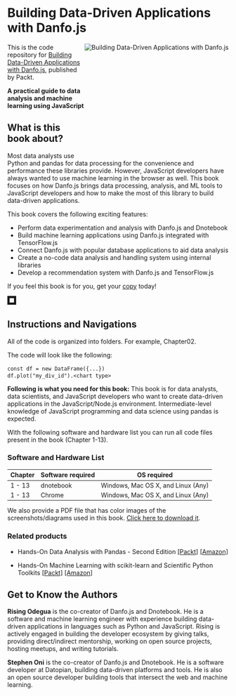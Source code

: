 # Building Data-Driven Applications with Danfo.js

<a href="https://www.packtpub.com/product/building-data-driven-applications-with-danfo-js/9781801070850"><img src="https://static.packt-cdn.com/products/9781801070850/cover/smaller" alt="Building Data-Driven Applications with Danfo.js" height="256px" align="right"></a>

This is the code repository for [Building Data-Driven Applications with Danfo.js](https://www.packtpub.com/product/building-data-driven-applications-with-danfo-js/9781801070850), published by Packt.

**A practical guide to data analysis and machine learning using JavaScript**

## What is this book about?
Most data analysts use Python and pandas for data processing for the convenience and performance these libraries provide. However, JavaScript developers have always wanted to use machine learning in the browser as well. This book focuses on how Danfo.js brings data processing, analysis, and ML tools to JavaScript developers and how to make the most of this library to build data-driven applications.

This book covers the following exciting features: 
* Perform data experimentation and analysis with Danfo.js and Dnotebook
* Build machine learning applications using Danfo.js integrated with TensorFlow.js
* Connect Danfo.js with popular database applications to aid data analysis
* Create a no-code data analysis and handling system using internal libraries
* Develop a recommendation system with Danfo.js and TensorFlow.js

If you feel this book is for you, get your [copy](https://www.amazon.com/dp/1801070857) today!

<a href="https://www.packtpub.com/?utm_source=github&utm_medium=banner&utm_campaign=GitHubBanner"><img src="https://raw.githubusercontent.com/PacktPublishing/GitHub/master/GitHub.png" 
alt="https://www.packtpub.com/" border="5" /></a>


## Instructions and Navigations
All of the code is organized into folders. For example, Chapter02.

The code will look like the following:
```
const df = new DataFrame({...})
df.plot("my_div_id").<chart type>
```

**Following is what you need for this book:**
This book is for data analysts, data scientists, and JavaScript developers who want to create data-driven applications in the JavaScript/Node.js environment. Intermediate-level knowledge of JavaScript programming and data science using pandas is expected.

With the following software and hardware list you can run all code files present in the book (Chapter 1-13).

### Software and Hardware List

| Chapter  | Software required                   | OS required                        |
| -------- | ------------------------------------| -----------------------------------|
| 1 - 13       | dnotebook                   | Windows, Mac OS X, and Linux (Any) |
| 1 - 13        | Chrome           | Windows, Mac OS X, and Linux (Any) |


We also provide a PDF file that has color images of the screenshots/diagrams used in this book. [Click here to download it](https://static.packt-cdn.com/downloads/9781801070850_ColorImages.pdf).

### Related products <Other books you may enjoy>
* Hands-On Data Analysis with Pandas - Second Edition [[Packt]](https://www.packtpub.com/product/hands-on-data-analysis-with-pandas-second-edition/9781800563452) [[Amazon]](https://www.amazon.com/dp/1800563450)

* Hands-On Machine Learning with scikit-learn and Scientific Python Toolkits [[Packt]](https://www.packtpub.com/product/hands-on-machine-learning-with-scikit-learn-and-scientific-python-toolkits/9781838826048) [[Amazon]](https://www.amazon.com/dp/1838826041)

## Get to Know the Authors
**Rising Odegua**
is the co-creator of Danfo.js and Dnotebook. He is a software and machine learning engineer with experience building data-driven applications in languages such as Python and JavaScript. Rising is actively engaged in building the developer ecosystem by giving talks, providing direct/indirect mentorship, working on open source projects, hosting meetups, and writing tutorials.

**Stephen Oni**
is the co-creator of Danfo.js and Dnotebook. He is a software developer at Datopian, building data-driven platforms and tools. He is also an open source developer building tools that intersect the web and machine learning.
